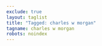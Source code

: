 ```yaml
---
exclude: true
layout: taglist
title: "Tagged: charles w morgan"
tagname: charles w morgan
robots: noindex
---
```

